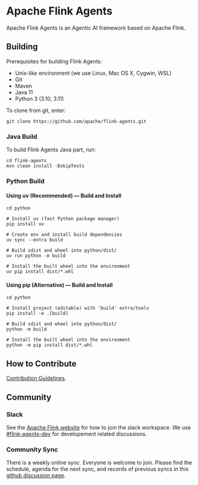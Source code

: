 # Apache Flink Agents

Apache Flink Agents is an Agentic AI framework based on Apache Flink.

## Building

Prerequisites for building Flink Agents:

* Unix-like environment (we use Linux, Mac OS X, Cygwin, WSL)
* Git
* Maven
* Java 11
* Python 3 (3.10, 3.11)

To clone from git, enter:

```shell
git clone https://github.com/apache/flink-agents.git
```

### Java Build

To build Flink Agents Java part, run:

```shell
cd flink-agents
mvn clean install -DskipTests
```

### Python Build

#### Using uv (Recommended) — Build and Install

```shell
cd python

# Install uv (fast Python package manager)
pip install uv

# Create env and install build dependencies
uv sync --extra build

# Build sdist and wheel into python/dist/
uv run python -m build

# Install the built wheel into the environment
uv pip install dist/*.whl
```


#### Using pip (Alternative) — Build and Install

```shell
cd python

# Install project (editable) with 'build' extra/tools
pip install -e .[build]

# Build sdist and wheel into python/dist/
python -m build

# Install the built wheel into the environment
python -m pip install dist/*.whl
```


## How to Contribute

[Contribution Guidelines](.github/CONTRIBUTING.md).

## Community

### Slack

See the [Apache Flink website](https://flink.apache.org/what-is-flink/community/#slack) for how to join the slack workspace. We use [#flink-agents-dev](https://apache-flink.slack.com/archives/C097QF5HG8J) for developement related discussions.

### Community Sync

There is a weekly online sync. Everyone is welcome to join. Please find the schedule, agenda for the next sync, and records of previous syncs in this [github discussion page](https://github.com/apache/flink-agents/discussions/66).